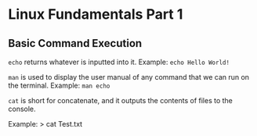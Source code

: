 # **Linux Fundamentals Part 1**

## **Basic Command Execution**
`echo` returns whatever is inputted into it. Example: `echo Hello World!`

 `man` is used to display the user manual of any command that we can run on the terminal. Example: `man echo`

`cat` is short for concatenate, and it outputs the contents of files to the console. 

Example: > cat Test.txt

